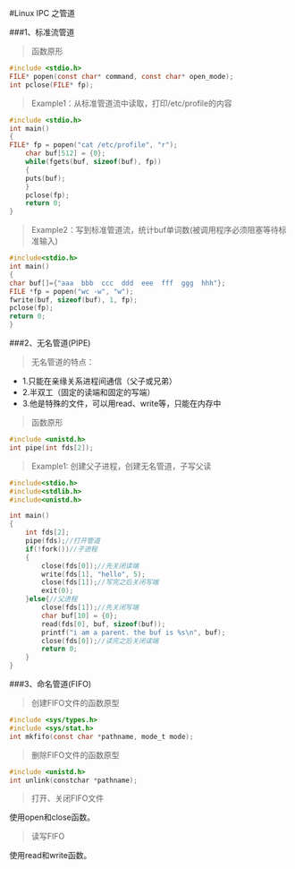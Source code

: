 #Linux IPC 之管道

###1、标准流管道

>函数原形

```c
#include <stdio.h>
FILE* popen(const char* command, const char* open_mode);
int pclose(FILE* fp);
```

> Example1：从标准管道流中读取，打印/etc/profile的内容

```c
#include <stdio.h>
int main()
{
FILE* fp = popen("cat /etc/profile", "r");
    char buf[512] = {0};
    while(fgets(buf, sizeof(buf), fp))
    {
    puts(buf);
    }
    pclose(fp);
    return 0;
}
```

> Example2：写到标准管道流，统计buf单词数(被调用程序必须阻塞等待标准输入)
 
```c
#include<stdio.h>
int main()
{
char buf[]={"aaa  bbb  ccc  ddd  eee  fff  ggg  hhh"};
FILE *fp = popen("wc -w", "w");
fwrite(buf, sizeof(buf), 1, fp);
pclose(fp);
return 0;
}
```

###2、无名管道(PIPE)

>无名管道的特点：
 
+ 1.只能在亲缘关系进程间通信（父子或兄弟）
+ 2.半双工（固定的读端和固定的写端）
+ 3.他是特殊的文件，可以用read、write等，只能在内存中

>函数原形

```c
#include <unistd.h>
int pipe(int fds[2]);    
```

>Example1: 创建父子进程，创建无名管道，子写父读

```c
#include<stdio.h>
#include<stdlib.h>
#include<unistd.h>

int main()
{
    int fds[2];
    pipe(fds);//打开管道
    if(!fork())//子进程
    {
        close(fds[0]);//先关闭读端
        write(fds[1], "hello", 5);
        close(fds[1]);//写完之后关闭写端
        exit(0);
    }else{//父进程
        close(fds[1]);//先关闭写端
        char buf[10] = {0};
        read(fds[0], buf, sizeof(buf));
        printf("i am a parent. the buf is %s\n", buf);
        close(fds[0]);//读完之后关闭读端
        return 0;
    }
}
```

###3、命名管道(FIFO)

>创建FIFO文件的函数原型

```c
#include <sys/types.h>
#include <sys/stat.h>
int mkfifo(const char *pathname, mode_t mode); 
```

>删除FIFO文件的函数原型

```c
#include <unistd.h>
int unlink(constchar *pathname);
```

>打开、关闭FIFO文件

使用open和close函数。

>读写FIFO

使用read和write函数。
